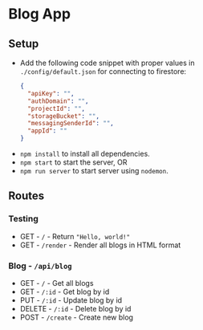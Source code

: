 # Blog App

## Setup

- Add the following code snippet with proper values in `./config/default.json` for connecting to firestore:
  ```json
  {
    "apiKey": "",
    "authDomain": "",
    "projectId": "",
    "storageBucket": "",
    "messagingSenderId": "",
    "appId": ""
  }
  ```
- `npm install` to install all dependencies.
- `npm start` to start the server, OR
- `npm run server` to start server using `nodemon`.

## Routes

### Testing

- GET - `/` - Return `"Hello, world!"`
- GET - `/render` - Render all blogs in HTML format

### Blog - `/api/blog`

- GET - `/` - Get all blogs
- GET - `/:id` - Get blog by id
- PUT - `/:id` - Update blog by id
- DELETE - `/:id` - Delete blog by id
- POST - `/create` - Create new blog
